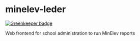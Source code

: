 # minelev-leder

[![Greenkeeper badge](https://badges.greenkeeper.io/telemark/minelev-leder.svg)](https://greenkeeper.io/)

Web frontend for school administration to run MinElev reports

